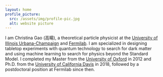 ```yaml
---
layout: home
profile_picture:
  src: /assets/img/profile-pic.jpg
  alt: website picture
---
```


<p>
I am Christina Gao (高暘), a theoretical particle physicist at the <a href="https://illinois.edu">University of Illinois Urbana-Champaign</a> and <a href="https://www.fnal.gov">Fermilab</a>. I am specialized in designing tabletop experiments with quantum technology to search for dark matter and using machine learning to search for physics beyond the Standard Model. I completed my Master from the <a href="https://www.ox.ac.uk">University of Oxford</a> in 2012 and Ph.D. from the <a href="https://www.ucdavis.edu">University of California Davis</a> in 2018, followed by a postdoctoral position at Fermilab since then. 
</p>
